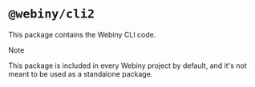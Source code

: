 # `@webiny/cli2`

This package contains the Webiny CLI code.

> [!NOTE]
> This package is included in every Webiny project by default, and it's not meant to be used as a standalone package.
